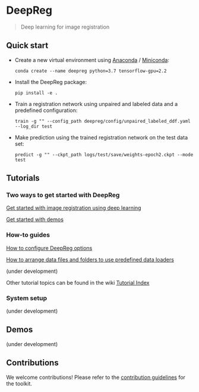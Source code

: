 # DeepReg

> Deep learning for image registration

## Quick start

- Create a new virtual environment using [Anaconda](https://docs.anaconda.com/anaconda/install/) / [Miniconda](https://docs.conda.io/en/latest/miniconda.html):

  `conda create --name deepreg python=3.7 tensorflow-gpu=2.2`

- Install the DeepReg package:

  `pip install -e .`

- Train a registration network using unpaired and labeled data and a predefined configuration:

  `train -g "" --config_path deepreg/config/unpaired_labeled_ddf.yaml --log_dir test`

- Make prediction using the trained registration network on the test data set:

  `predict -g "" --ckpt_path logs/test/save/weights-epoch2.ckpt --mode test`

## Tutorials

### Two ways to get started with DeepReg

[Get started with image registration using deep learning](./tutorials/registration.md)

[Get started with demos](./tutorials/demo.md)

### How-to guides

[How to configure DeepReg options](./tutorials/configurations.md)

[How to arrange data files and folders to use predefined data loaders](./tutorials/predefined_loader.md)

(under development)

Other tutorial topics can be found in the wiki [Tutorial Index](https://github.com/ucl-candi/DeepReg/wiki/Tutorial-Index)

### System setup

(under development)

## Demos

(under development)

## Contributions

We welcome contributions! Please refer to the [contribution guidelines](./docs/CONTRIBUTING.md) for the toolkit.
